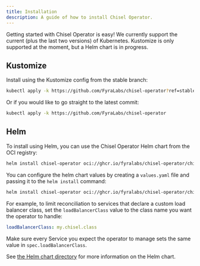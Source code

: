 ```yaml
---
title: Installation
description: A guide of how to install Chisel Operator.
---
```


Getting started with Chisel Operator is easy! We currently support the current (plus the last two versions) of Kubernetes. Kustomize is only supported at the moment, but a Helm chart is in progress.

## Kustomize
Install using the Kustomize config from the stable branch:

```bash
kubectl apply -k https://github.com/FyraLabs/chisel-operator?ref=stable
```

Or if you would like to go straight to the latest commit:

```bash
kubectl apply -k https://github.com/FyraLabs/chisel-operator
```

## Helm

To install using Helm, you can use the Chisel Operator Helm chart from the OCI registry:

```bash
helm install chisel-operator oci://ghcr.io/fyralabs/chisel-operator/chisel-operator
```

You can configure the helm chart values by creating a `values.yaml` file and passing it to the `helm install` command:

```bash
helm install chisel-operator oci://ghcr.io/fyralabs/chisel-operator/chisel-operator -f values.yaml
```

For example, to limit reconciliation to services that declare a custom load balancer class, set the `loadBalancerClass` value to the class name you want the operator to handle:

```yaml
loadBalancerClass: my.chisel.class
```

Make sure every Service you expect the operator to manage sets the same value in `spec.loadBalancerClass`.

See [the Helm chart directory](https://github.com/FyraLabs/chisel-operator/tree/main/charts/chisel-operator) for more information on the Helm chart.
